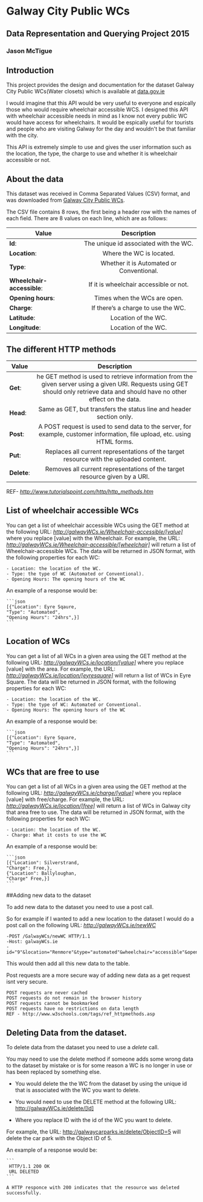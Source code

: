 # Galway City Public WCs
## Data Representation and Querying Project 2015
### Jason McTigue

## Introduction
This project provides the design and documentation for the dataset Galway City Public WCs(Water closets) which is available at [data.gov.ie](https://data.gov.ie/dataset/galway-city-public-wcs)

I would imagine that this API would be very useful to everyone and espically those who would require wheelchair accessible WCS. I designed this API with wheelchair accessible needs in mind as I know not every public WC would have access for wheelchairs. It would be espically useful for tourists and people who are visiting Galway for the day and wouldn't be that familiar with the city.

This API is extremely simple to use and gives the user information such as the location, the type, the charge to use and whether it is wheelchair accessible or not.

## About the data
This dataset was received in Comma Separated Values (CSV) format, and was downloaded from [Galway City Public WCs](https://data.gov.ie/dataset/galway-city-public-wcs/resource/0e15c0e0-0c00-4650-aebc-c9304ae33ea0).

The CSV file contains 8 rows, the first being a header row with the names of each field.
There are 8 values on each line, which are as follows:

| **Value**       | **Description** |
| ------------- |:-------------:|
| **Id**:     | The unique id associated with the WC.|
| **Location**: | Where the WC is located.|
| **Type**: | Whether it is Automated or Conventional.|
| **Wheelchair-accessible**: | If it is wheelchair accessible or not.|
| **Opening hours**: | Times when the WCs are open.|
| **Charge**: | If there’s a charge to use the WC.|
| **Latitude**: | Location of the WC.|
| **Longitude**: | Location of the WC.|

## The different HTTP methods

| **Value**       | **Description** |
| ------------- |:-------------:|
| **Get**:     | he GET method is used to retrieve information from the given server using a given URI. Requests using GET should only retrieve data and should have no other effect on the data. |
| **Head**: | Same as GET, but transfers the status line and header section only. |
| **Post**: | A POST request is used to send data to the server, for example, customer information, file upload, etc. using HTML forms. |
| **Put**: | Replaces all current representations of the target resource with the uploaded content. |
| **Delete**: | Removes all current representations of the target resource given by a URI. |

REF- *http://www.tutorialspoint.com/http/http_methods.htm*
## List of wheelchair accessible WCs
You can get a list of wheelchair accessible WCs using the GET method at the following URL:
*http://galwayWCs.ie/Wheelchair-accessible/[value]*
where you replace [value] with the Wheelchair.
For example, the URL:
*http://galwayWCs.ie/Wheelchair-accessible/[wheelchair]*
will return a list of Wheelchair-accessible WCs.
The data will be returned in JSON format, with the following properties for each WC:

    - Location: the location of the WC.
    - Type: the type of WC (Automated or Conventional).
    - Opening Hours: The opening hours of the WC
    
An example of a response would be:

    ```json
    [{"Location": Eyre Sqaure, 
    "Type": "Automated",
    "Opening Hours": "24hrs",}]
    ```
    
## Location of WCs
You can get a list of all WCs in a given area using the GET method at the following URL:
*http://galwayWCs.ie/location/[value]*
where you replace [value] with the area.
For example, the URL:
*http://galwayWCs.ie/location/[eyresquare]*
will return a list of WCs in Eyre Square.
The data will be returned in JSON format, with the following properties for each WC:

    - Location: the location of the WC.
    - Type: the type of WC: Automated or Conventional.
    - Opening Hours: The opening hours of the WC
    
An example of a response would be:

    ```json
    [{"Location": Eyre Square, 
    "Type": "Automated",
    "Opening Hours": "24hrs",}]
    ```
    
## WCs that are free to use
You can get a list of all WCs in a given area using the GET method at the following URL:
*http://galwayWCs.ie/charge/[value]*
where you replace [value] with free/charge.
For example, the URL:
*http://galwayWCs.ie/location/[free]*
will return a list of WCs in Galway city that area free to use.
The data will be returned in JSON format, with the following properties for each WC:

    - Location: the location of the WC.
    - Charge: What it costs to use the WC
    
An example of a response would be:

    ```json
    [{"Location": Silverstrand, 
    "Charge": Free,},
    {"Location": Ballyloughan,
    "Charge" Free,}]
    ```
    
##Adding new data to the dataset

To add new data to the dataset you need to use a post call. 

So for example if I wanted to add a new location to the dataset I would do a post call on the following URL: *http://galwayWCs.ie/newWC*

    -POST /GalwayWCs/newWC HTTP/1.1
    -Host: galwayWCs.ie
    -id="9"&location="Renmore"&type="automated"&wheelchair="accessible"&openinghours="24hr"&charge="free"

This would then add all this new data to the table.

Post requests are a more secure way of adding new data as a get request isnt very secure.

    POST requests are never cached
    POST requests do not remain in the browser history
    POST requests cannot be bookmarked
    POST requests have no restrictions on data length
    REF - http://www.w3schools.com/tags/ref_httpmethods.asp

## Deleting Data from the dataset.

To delete data from the dataset you need to use a *delete* call.

You may need to use the delete method if someone adds some wrong data to the dataset by mistake or is for some reason a WC is no longer in use or has been replaced by something else.

- You would delete the the WC from the dataset by using the unique id that is associated  with the WC you want to delete.

- You would need to use the DELETE method at the following URL: http://galwayWCs.ie/delete/[Id]

- Where you replace ID with the id of the WC you want to delete.

For example, the URL: http://galwaycarparks.ie/delete/ObjectID=5
will delete the car park with the Object ID of 5.

   An example of a response would be:

    ```
     HTTP/1.1 200 OK
     URL DELETED
    ```
    
    A HTTP responce with 200 indicates that the resource was deleted successfully.
